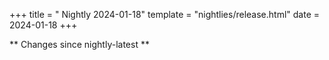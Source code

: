 +++
title = " Nightly 2024-01-18"
template = "nightlies/release.html"
date = 2024-01-18
+++

** Changes since nightly-latest **

